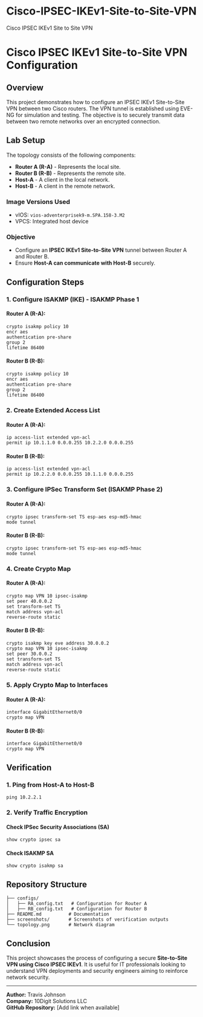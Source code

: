 # Cisco-IPSEC-IKEv1-Site-to-Site-VPN
Cisco IPSEC IKEv1 Site to Site VPN
# Cisco IPSEC IKEv1 Site-to-Site VPN Configuration

## Overview
This project demonstrates how to configure an IPSEC IKEv1 Site-to-Site VPN between two Cisco routers. The VPN tunnel is established using EVE-NG for simulation and testing. The objective is to securely transmit data between two remote networks over an encrypted connection.

## Lab Setup
The topology consists of the following components:
- **Router A (R-A)** - Represents the local site.
- **Router B (R-B)** - Represents the remote site.
- **Host-A** - A client in the local network.
- **Host-B** - A client in the remote network.

### **Image Versions Used**
- vIOS: `vios-adventerprisek9-m.SPA.158-3.M2`
- VPCS: Integrated host device

### **Objective**
- Configure an **IPSEC IKEv1 Site-to-Site VPN** tunnel between Router A and Router B.
- Ensure **Host-A can communicate with Host-B** securely.

## Configuration Steps

### 1. Configure ISAKMP (IKE) - ISAKMP Phase 1
#### **Router A (R-A):**
```shell
crypto isakmp policy 10
encr aes
authentication pre-share
group 2
lifetime 86400
```

#### **Router B (R-B):**
```shell
crypto isakmp policy 10
encr aes
authentication pre-share
group 2
lifetime 86400
```

### 2. Create Extended Access List
#### **Router A (R-A):**
```shell
ip access-list extended vpn-acl
permit ip 10.1.1.0 0.0.0.255 10.2.2.0 0.0.0.255
```

#### **Router B (R-B):**
```shell
ip access-list extended vpn-acl
permit ip 10.2.2.0 0.0.0.255 10.1.1.0 0.0.0.255
```

### 3. Configure IPSec Transform Set (ISAKMP Phase 2)
#### **Router A (R-A):**
```shell
crypto ipsec transform-set TS esp-aes esp-md5-hmac
mode tunnel
```

#### **Router B (R-B):**
```shell
crypto ipsec transform-set TS esp-aes esp-md5-hmac
mode tunnel
```

### 4. Create Crypto Map
#### **Router A (R-A):**
```shell
crypto map VPN 10 ipsec-isakmp
set peer 40.0.0.2
set transform-set TS
match address vpn-acl
reverse-route static
```

#### **Router B (R-B):**
```shell
crypto isakmp key eve address 30.0.0.2
crypto map VPN 10 ipsec-isakmp
set peer 30.0.0.2
set transform-set TS
match address vpn-acl
reverse-route static
```

### 5. Apply Crypto Map to Interfaces
#### **Router A (R-A):**
```shell
interface GigabitEthernet0/0
crypto map VPN
```

#### **Router B (R-B):**
```shell
interface GigabitEthernet0/0
crypto map VPN
```

## Verification

### 1. Ping from Host-A to Host-B
```shell
ping 10.2.2.1
```
### 2. Verify Traffic Encryption
#### **Check IPSec Security Associations (SA)**
```shell
show crypto ipsec sa
```
#### **Check ISAKMP SA**
```shell
show crypto isakmp sa
```

## Repository Structure
```
├── configs/
│   ├── RA_config.txt   # Configuration for Router A
│   ├── RB_config.txt   # Configuration for Router B
├── README.md          # Documentation
├── screenshots/       # Screenshots of verification outputs
└── topology.png       # Network diagram
```

## Conclusion
This project showcases the process of configuring a secure **Site-to-Site VPN using Cisco IPSEC IKEv1**. It is useful for IT professionals looking to understand VPN deployments and security engineers aiming to reinforce network security.

---
**Author:** Travis Johnson  
**Company:** 10Digit Solutions LLC  
**GitHub Repository:** [Add link when available]

